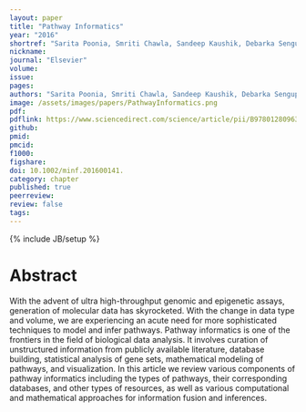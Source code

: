 ```yaml
---
layout: paper
title: "Pathway Informatics"
year: "2016"
shortref: "Sarita Poonia, Smriti Chawla, Sandeep Kaushik, Debarka Sengupta Elsevier 2016"
nickname:
journal: "Elsevier"
volume:
issue:
pages:
authors: "Sarita Poonia, Smriti Chawla, Sandeep Kaushik, Debarka Sengupta 2016"
image: /assets/images/papers/PathwayInformatics.png
pdf:
pdflink: https://www.sciencedirect.com/science/article/pii/B9780128096338202884
github:
pmid:
pmcid:
f1000:
figshare:
doi: 10.1002/minf.201600141.
category: chapter
published: true
peerreview:
review: false
tags:
---
```

{% include JB/setup %}


# Abstract

With the advent of ultra high-throughput genomic and epigenetic assays, generation of molecular data has skyrocketed. With the change in data type and volume, we are experiencing an acute need for more sophisticated techniques to model and infer pathways. Pathway informatics is one of the frontiers in the field of biological data analysis. It involves curation of unstructured information from publicly available literature, database building, statistical analysis of gene sets, mathematical modeling of pathways, and visualization. In this article we review various components of pathway informatics including the types of pathways, their corresponding databases, and other types of resources, as well as various computational and mathematical approaches for information fusion and inferences.
